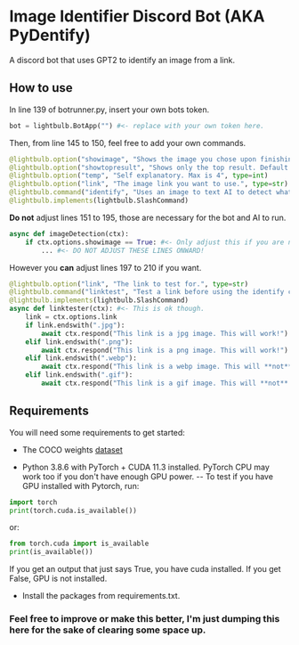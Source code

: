 # Image Identifier Discord Bot (AKA PyDentify)
A discord bot that uses GPT2 to identify an image from a link.
## How to use

In line 139 of botrunner.py, insert your own bots token.
```python
bot = lightbulb.BotApp("") #<- replace with your own token here.
```
Then, from line 145 to 150, feel free to add your own commands.
```python
@lightbulb.option("showimage", "Shows the image you chose upon finishing. Default is False.", type=bool, default=False)
@lightbulb.option("showtopresult", "Shows only the top result. Default is True.", type=bool, default=True)
@lightbulb.option("temp", "Self explanatory. Max is 4", type=int)
@lightbulb.option("link", "The image link you want to use.", type=str)
@lightbulb.command("identify", "Uses an image to text AI to detect what is in the image.")
@lightbulb.implements(lightbulb.SlashCommand)
```
**Do not** adjust lines 151 to 195, those are necessary for the bot and AI to run.
```python
async def imageDetection(ctx): 
    if ctx.options.showimage == True: #<- Only adjust this if you are not using a bool type, or if this is set to False.
        ... #<- DO NOT ADJUST THESE LINES ONWARD!
```
However you **can** adjust lines 197 to 210 if you want.
```python
@lightbulb.option("link", "The link to test for.", type=str)
@lightbulb.command("linktest", "Test a link before using the identify command.")
@lightbulb.implements(lightbulb.SlashCommand)
async def linktester(ctx): #<- This is ok though.
    link = ctx.options.link
    if link.endswith(".jpg"):
        await ctx.respond("This link is a jpg image. This will work!")
    elif link.endswith(".png"):
        await ctx.respond("This link is a png image. This will work!")
    elif link.endswith(".webp"):
        await ctx.respond("This link is a webp image. This will **not** work, however, a fix for this is planned.")
    elif link.endswith(".gif"):
        await ctx.respond("This link is a gif image. This will **not** work, and a fix is not planned.")
```
## Requirements
You will need some requirements to get started:

- The COCO weights [dataset](https://drive.google.com/file/d/1ht1sOOM5h6vYnhzytwTCxqUjyR8DbAOT/view?usp=sharing)

- Python 3.8.6 with PyTorch + CUDA 11.3 installed. PyTorch CPU may work too if you don't have enough GPU power.
-- To test if you have GPU installed with Pytorch, run:
```python
import torch
print(torch.cuda.is_available())
```
or:
```python
from torch.cuda import is_available
print(is_available())
```
If you get an output that just says True, you have cuda installed. If you get False, GPU is not installed.
- Install the packages from requirements.txt.

### Feel free to improve or make this better, I'm just dumping this here for the sake of clearing some space up.
